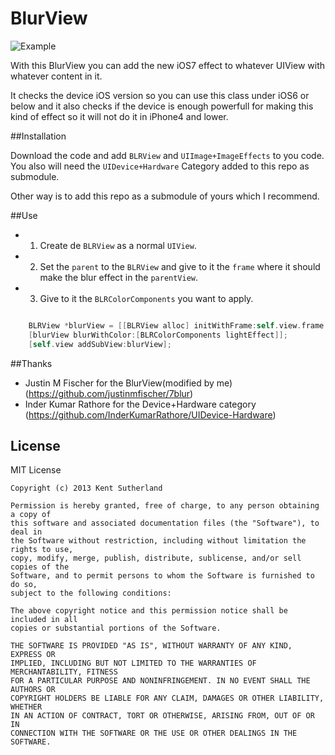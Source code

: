 BlurView
========

![Example](http://nicoyuste.es/gitHubResources/blurView.gif)

With this BlurView you can add the new iOS7 effect to whatever UIView with whatever content in it.

It checks the device iOS version so you can use this class under iOS6 or below and it also checks if the device is enough powerfull for making this kind of effect so it will not do it in iPhone4 and lower.

##Installation

Download the code and add `BLRView` and `UIImage+ImageEffects` to you code.
You also will need the `UIDevice+Hardware` Category added to this repo as submodule.

Other way is to add this repo as a submodule of yours which I recommend.

##Use

- 1. Create de `BLRView` as a normal `UIView`.
- 2. Set the `parent` to the `BLRView` and give to it the `frame` where it should make the blur effect in the `parentView`.
- 3. Give to it the `BLRColorComponents` you want to apply.

```Objective-C

    BLRView *blurView = [[BLRView alloc] initWithFrame:self.view.frame parent:self.backgroundImageView withSnapshotFrame:self.backgroundImageView.bounds];
    [blurView blurWithColor:[BLRColorComponents lightEffect]];
    [self.view addSubView:blurView];

````

##Thanks

- Justin M Fischer for the BlurView(modified by me) (https://github.com/justinmfischer/7blur)
- Inder Kumar Rathore for the Device+Hardware category (https://github.com/InderKumarRathore/UIDevice-Hardware)

## License

MIT License

    Copyright (c) 2013 Kent Sutherland
    
    Permission is hereby granted, free of charge, to any person obtaining a copy of
    this software and associated documentation files (the "Software"), to deal in
    the Software without restriction, including without limitation the rights to use,
    copy, modify, merge, publish, distribute, sublicense, and/or sell copies of the
    Software, and to permit persons to whom the Software is furnished to do so,
    subject to the following conditions:
    
    The above copyright notice and this permission notice shall be included in all
    copies or substantial portions of the Software.
    
    THE SOFTWARE IS PROVIDED "AS IS", WITHOUT WARRANTY OF ANY KIND, EXPRESS OR
    IMPLIED, INCLUDING BUT NOT LIMITED TO THE WARRANTIES OF MERCHANTABILITY, FITNESS
    FOR A PARTICULAR PURPOSE AND NONINFRINGEMENT. IN NO EVENT SHALL THE AUTHORS OR
    COPYRIGHT HOLDERS BE LIABLE FOR ANY CLAIM, DAMAGES OR OTHER LIABILITY, WHETHER
    IN AN ACTION OF CONTRACT, TORT OR OTHERWISE, ARISING FROM, OUT OF OR IN
    CONNECTION WITH THE SOFTWARE OR THE USE OR OTHER DEALINGS IN THE SOFTWARE.
